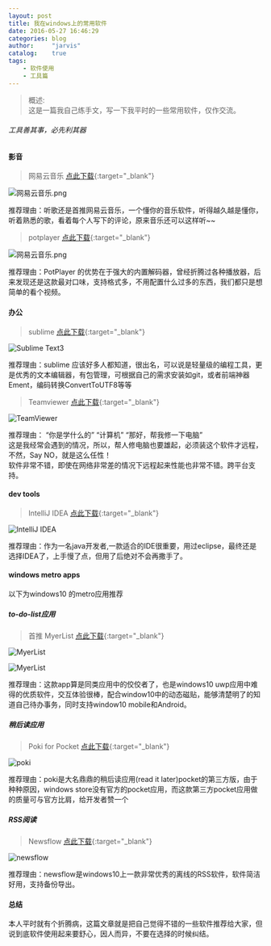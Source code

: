```yaml
---
layout: post
title: 我在windows上的常用软件
date: 2016-05-27 16:46:29
categories: blog
author:     "jarvis"
catalog:    true
tags:
    - 软件使用
    - 工具篇
---
```


>概述:<br>
    这是一篇我自己练手文，写一下我平时的一些常用软件，仅作交流。

###### 工具善其事，必先利其器

#### 影音
> 网易云音乐 [点此下载](http://music.163.com/#/download "网易云音乐下载"){:target="_blank"}

![网易云音乐.png](/images/2016/05/27/cloud_music.png)

推荐理由：听歌还是首推网易云音乐，一个懂你的音乐软件，听得越久越是懂你，听着熟悉的歌，看着每个人写下的评论，原来音乐还可以这样听~~

>potplayer [点此下载](http://potplayer.daum.net/?lang=zh_CN "potplayer下载"){:target="_blank"}

![网易云音乐.png](/images/2016/05/27/potplayer.png)

推荐理由：PotPlayer 的优势在于强大的内置解码器，曾经折腾过各种播放器，后来发现还是这款最对口味，支持格式多，不用配置什么过多的东西，我们都只是想简单的看个视频。

#### 办公
>sublime [点此下载](http://www.sublimetext.com/3 "Sublime Text3下载"){:target="_blank"}

![Sublime Text3](/images/2016/05/27/sublime_text.png)

推荐理由：sublime 应该好多人都知道，很出名，可以说是轻量级的编程工具，更是优秀的文本编辑器，有包管理，可根据自己的需求安装如git，或者前端神器Ement，编码转换ConvertToUTF8等等


>Teamviewer [点此下载](https://www.teamviewer.com/zhCN/ "Teamviewer下载"){:target="_blank"}

![TeamViewer](/images/2016/05/27/teamviewer.png)

推荐理由：
“你是学什么的” “计算机” “那好，帮我修一下电脑” <br>
这是我经常会遇到的情况，所以，帮人修电脑也要雄起，必须装这个软件才远程，不然，Say NO，就是这么任性！<br>
软件非常不错，即使在网络非常差的情况下远程起来性能也非常不错。跨平台支持。

#### dev tools
>IntelliJ IDEA [点此下载](http://www.jetbrains.com/idea/ "IntelliJ IDEA下载"){:target="_blank"}

![IntelliJ IDEA](/images/2016/05/27/intellij_idea.png)

推荐理由：作为一名java开发者,一款适合的IDE很重要，用过eclipse，最终还是选择IDEA了，上手慢了点，但用了后绝对不会再撒手了。  

#### windows metro apps
以下为windows10 的metro应用推荐

##### to-do-list应用
>首推 MyerList [点此下载](https://www.microsoft.com/zh-cn/store/apps/myerlist/9nblggh11k1m "MyerList下载"){:target="_blank"}

![MyerList](/images/2016/05/27/myerlist.png)

![MyerList](/images/2016/05/27/myerlist_lives_title.png)

推荐理由：这款app算是同类应用中的佼佼者了，也是windows10 uwp应用中难得的优质软件，交互体验很棒，配合window10中的动态磁贴，能够清楚明了的知道自己待办事务，同时支持window10 mobile和Android。

##### 稍后读应用
>Poki for Pocket [点此下载](http://pokiapp.com/download "Poki下载"){:target="_blank"}


![poki](/images/2016/05/27/poki.png)

推荐理由：poki是大名鼎鼎的稍后读应用(read it later)pocket的第三方版，由于种种原因，windows store没有官方的pocket应用，而这款第三方pocket应用做的质量可与官方比肩，给开发者赞一个

##### RSS阅读
>Newsflow [点此下载](https://www.microsoft.com/zh-cn/store/apps/newsflow/9nblggh58s5r?tduid=(8ac613dd48a068e84744901000c789f9)(235166)(2508758)()() "Newsflow下载"){:target="_blank"}

![newsflow](/images/2016/05/27/newsflow.png)

推荐理由：newsflow是windows10上一款非常优秀的离线的RSS软件，软件简洁好用，支持备份导出。

#### 总结

本人平时就有个折腾病，这篇文章就是把自己觉得不错的一些软件推荐给大家，但说到底软件使用起来要舒心，因人而异，不要在选择的时候纠结。
